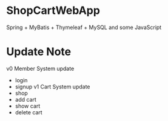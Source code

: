 # ShopCartWebApp
Spring + MyBatis + Thymeleaf + MySQL and some JavaScript
# Update Note
v0 Member System update
- login
- signup
v1 Cart System update
- shop
- add cart
- show cart
- delete cart